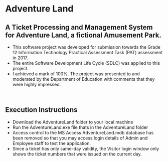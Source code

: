 # Adventure Land

## A Ticket Processing and Management System for Adventure Land, a fictional Amusement Park.

- This software project was developed for submission towards the Grade 12 Information Technology Practical Assessment Task (PAT) assessment in 2017. 
- The entire Software Development Life Cycle (SDLC) was applied to this project. 
- I achieved a mark of 100%. The project was presented to and moderated by the Department of Education with comments that they were highly impressed. 

<br>

## Execution Instructions
- Download the AdventureLand folder to your local machine
- Run the AdventureLand.exe file thats in the AdventureLand folder
- Access control to the MS Access AdventureLand.mdb database has been removed so that you may access login details of Admin and Employee staff to test the application. 
- Since a ticket has only same-day validity, the Visitor login window only shows the ticket numbers that were issued on the current day.  
